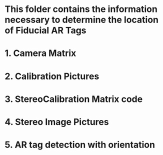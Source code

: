 # This folder contains the information necessary to determine the location of Fiducial AR Tags

# 1. Camera Matrix 
# 2. Calibration Pictures
# 3. StereoCalibration Matrix code
# 4. Stereo Image Pictures
# 5. AR tag detection with orientation
